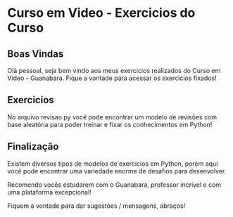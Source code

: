 # Curso em Video - Exercicios do Curso

## Boas Vindas

Olá pessoal, seja bem vindo aos meus exercicios realizados do Curso em Video - Guanabara. Fique a vontade
para acessar os exercicios fixados!

## Exercicios

No arquivo revisao.py você pode encontrar um modelo de revisões com base aleatória para poder treinar e fixar
os conhecimentos em Python!

## Finalização

Existem diversos tipos de modelos de exercicios em Python, porém aqui você pode encontrar uma variedade enorme de desafios para desenvolver.

Recomendo vocês estudarem com o Guanabara, professor incrível e com uma plataforma excepcional!

Fiquem a vontade para dar sugestões / mensagens, abraços!